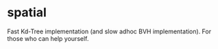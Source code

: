 # spatial
Fast Kd-Tree implementation (and slow adhoc BVH implementation). For those who can help yourself.
